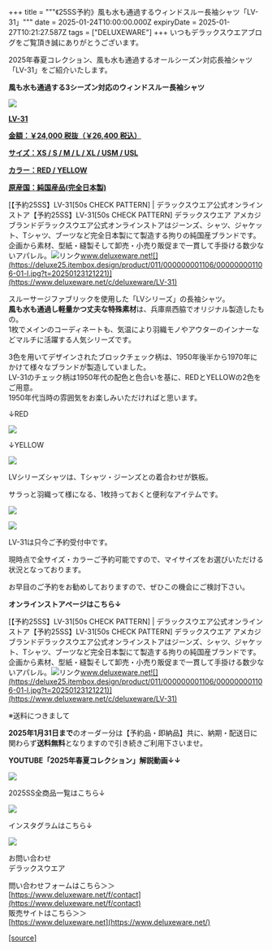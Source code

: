 +++
title = """《25SS予約》風も水も通過するウィンドスルー長袖シャツ「LV-31」"""
date = 2025-01-24T10:00:00.000Z
expiryDate = 2025-01-27T10:21:27.587Z
tags = ["DELUXEWARE"]
+++
いつもデラックスウエアブログをご覧頂き誠にありがとうございます。

2025年春夏コレクション、風も水も通過するオールシーズン対応長袖シャツ「LV-31」をご紹介いたします。

**風も水も通過する3シーズン対応のウィンドスルー長袖シャツ**

[![](https://stat.ameba.jp/user_images/20250124/15/deluxeware/b8/16/j/o0800080015536578190.jpg)](https://stat.ameba.jp/user_images/20250124/15/deluxeware/b8/16/j/o0800080015536578190.jpg)

**[LV-31](https://www.deluxeware.net/c/deluxeware/LV-31)**

**[金額：￥24,000 税抜（￥26,400 税込）](https://www.deluxeware.net/c/deluxeware/LV-31)**

**[サイズ：XS / S / M / L / XL / USM / USL](https://www.deluxeware.net/c/deluxeware/LV-31)**

**[カラー：RED / YELLOW](https://www.deluxeware.net/c/deluxeware/LV-31)**

**[原産国：純国産品(完全日本製)](https://www.deluxeware.net/c/deluxeware/LV-31)**

[【予約25SS】LV-31\[50s CHECK PATTERN\] | デラックスウエア公式オンラインストア【予約25SS】LV-31\[50s CHECK PATTERN\] デラックスウエア アメカジブランドデラックスウエア公式オンラインストアはジーンズ、シャツ、ジャケット、Tシャツ、ブーツなど完全日本製にて製造する拘りの純国産ブランドです。企画から素材、型紙・縫製そして卸売・小売り販促まで一貫して手掛ける数少ないアパレル。![リンク](https://c.stat100.ameba.jp/ameblo/symbols/v3.20.0/svg/gray/editor_link.svg)www.deluxeware.net![](https://deluxe25.itembox.design/product/011/000000001106/000000001106-01-l.jpg?t=20250123121221)](https://www.deluxeware.net/c/deluxeware/LV-31)

スルーサージファブリックを使用した「LVシリーズ」の長袖シャツ。  
**風も水も通過し軽量かつ丈夫な特殊素材**は、兵庫県西脇でオリジナル製造したもの。  
1枚でメインのコーディネートも、気温により羽織モノやアウターのインナーなどマルチに活躍する人気シリーズです。

3色を用いてデザインされたブロックチェック柄は、1950年後半から1970年にかけて様々なブランドが製造していました。  
LV-31のチェック柄は1950年代の配色と色合いを基に、REDとYELLOWの2色をご用意。  
1950年代当時の雰囲気をお楽しみいただければと思います。

↓RED

[![](https://stat.ameba.jp/user_images/20250124/15/deluxeware/d7/dc/j/o0800080015536579371.jpg)](https://stat.ameba.jp/user_images/20250124/15/deluxeware/d7/dc/j/o0800080015536579371.jpg)

↓YELLOW

[![](https://stat.ameba.jp/user_images/20250124/15/deluxeware/5c/36/j/o0800080015536579374.jpg)](https://stat.ameba.jp/user_images/20250124/15/deluxeware/5c/36/j/o0800080015536579374.jpg)

LVシリーズシャツは、Tシャツ・ジーンズとの着合わせが鉄板。

サラっと羽織って様になる、1枚持っておくと便利なアイテムです。

[![](https://stat.ameba.jp/user_images/20250124/15/deluxeware/ce/65/j/o0800100015536578085.jpg)](https://stat.ameba.jp/user_images/20250124/15/deluxeware/ce/65/j/o0800100015536578085.jpg)

[![](https://stat.ameba.jp/user_images/20250124/15/deluxeware/50/82/j/o0800100015536578084.jpg)](https://stat.ameba.jp/user_images/20250124/15/deluxeware/50/82/j/o0800100015536578084.jpg)

LV-31は只今ご予約受付中です。

現時点で全サイズ・カラーご予約可能ですので、マイサイズをお選びいただける状況となっております。

お早目のご予約をお勧めしておりますので、ぜひこの機会にご検討下さい。

**オンラインストアページはこちら↓**

[【予約25SS】LV-31\[50s CHECK PATTERN\] | デラックスウエア公式オンラインストア【予約25SS】LV-31\[50s CHECK PATTERN\] デラックスウエア アメカジブランドデラックスウエア公式オンラインストアはジーンズ、シャツ、ジャケット、Tシャツ、ブーツなど完全日本製にて製造する拘りの純国産ブランドです。企画から素材、型紙・縫製そして卸売・小売り販促まで一貫して手掛ける数少ないアパレル。![リンク](https://c.stat100.ameba.jp/ameblo/symbols/v3.20.0/svg/gray/editor_link.svg)www.deluxeware.net![](https://deluxe25.itembox.design/product/011/000000001106/000000001106-01-l.jpg?t=20250123121221)](https://www.deluxeware.net/c/deluxeware/LV-31)

※送料につきまして

**2025年1月31日まで**のオーダー分は【予約品・即納品】共に、納期・配送日に関わらず**送料無料**となりますので引き続きご利用下さいませ。

**YOUTUBE「2025年春夏コレクション」解説動画↓↓**

**[![](https://stat.ameba.jp/user_images/20250108/16/deluxeware/ac/cf/j/o1200050015530951038.jpg?caw=800)](https://www.youtube.com/playlist?list=PLmcuUjZ67rhnclr762_W-zDg7FyyrNvqF)**

2025SS全商品一覧はこちら↓

[![](https://stat.ameba.jp/user_images/20250114/17/deluxeware/cf/2d/j/o1200050015533133265.jpg?caw=800)](https://www.deluxeware.net/c/2025SSreserve)

インスタグラムはこちら↓

[![](https://stat.ameba.jp/user_images/20240315/15/deluxeware/04/7f/j/o0800026015413271803.jpg?caw=800)](https://www.instagram.com/deluxeware/?hl=ja)

お問い合わせ  
デラックスウエア

問い合わせフォームはこちら＞＞  
[https://www.deluxeware.net/f/contact](https://www.deluxeware.net/f/contact)  
販売サイトはこちら＞＞  
[https://www.deluxeware.net](https://www.deluxeware.net/)

[[source]](https://ameblo.jp/deluxeware/entry-12883693742.html)
